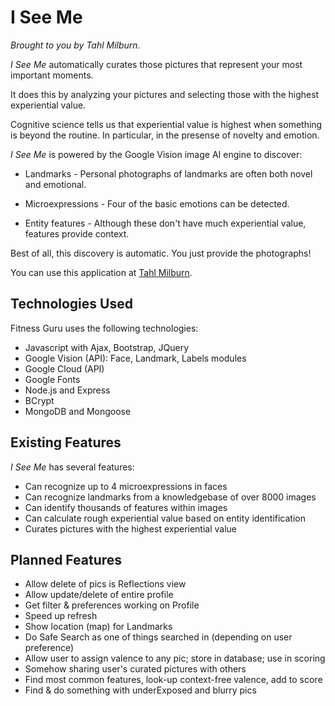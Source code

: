 # I See Me

*Brought to you by Tahl Milburn.*

*I See Me* automatically curates those pictures that represent your most important moments.

It does this by analyzing your pictures and selecting those with the highest experiential value.

Cognitive science tells us that experiential value is highest when something is beyond the routine.  In particular, in the presense of novelty and emotion.
                    
*I See Me* is powered by the Google Vision image AI engine to discover:

* Landmarks - Personal photographs of landmarks are often both novel and emotional.

* Microexpressions - Four of the basic emotions can be detected.

* Entity features - Although these don't have much experiential value, features provide context.

Best of all, this discovery is automatic.  You just provide the photographs!

You can use this application at [Tahl Milburn](https://tbd.herokuapp.com/ "Tahl's Heroku").


## Technologies Used

Fitness Guru uses the following technologies:

* Javascript with Ajax, Bootstrap, JQuery
* Google Vision (API): Face, Landmark, Labels modules
* Google Cloud (API)
* Google Fonts
* Node.js and Express
* BCrypt
* MongoDB and Mongoose


## Existing Features

*I See Me* has several features:

* Can recognize up to 4 microexpressions in faces
* Can recognize landmarks from a knowledgebase of over 8000 images
* Can identify thousands of features within images
* Can calculate rough experiential value based on entity identification
* Curates pictures with the highest experiential value


## Planned Features

* Allow delete of pics is Reflections view
* Allow update/delete of entire profile
* Get filter & preferences working on Profile
* Speed up refresh
* Show location (map) for Landmarks
* Do Safe Search as one of things searched in (depending on user preference)
* Allow user to assign valence to any pic; store in database; use in scoring
* Somehow sharing user's curated pictures with others
* Find most common features, look-up context-free valence, add to score
* Find & do something with underExposed and blurry pics
